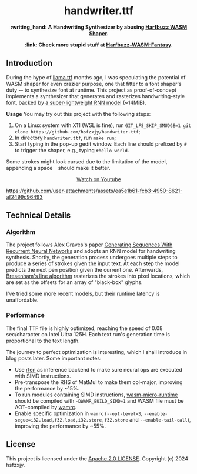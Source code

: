 <h1 align=center>handwriter.ttf</h1>
<p align=center><b> :writing_hand: A Handwriting Synthesizer by abusing <a href="https://github.com/harfbuzz/harfbuzz/blob/main/docs/wasm-shaper.md">Harfbuzz WASM Shaper</a>.</b></p>
<p align=center><b> :link: Check more stupid stuff at <a href="https://github.com/hsfzxjy/Harfbuzz-WASM-Fantasy">Harfbuzz-WASM-Fantasy</a>.</b></p>

## Introduction

During the hype of [llama.ttf](https://github.com/fuglede/llama.ttf) months ago, I was speculating the potential of WASM shaper for even crazier purpose, one that fitter to a font shaper's duty -- to synthesize font at runtime. This project as proof-of-concept implements a synthesizer that generates and rasterizes handwriting-style font, backed by [a super-lightweight RNN model](https://github.com/X-rayLaser/pytorch-handwriting-synthesis-toolkit/blob/main/my-app/synthesis_network_52.onnx) (~14MiB).

**Usage** You may try out this project with the following steps:
1. On a Linux system with X11 (WSL is fine), run `GIT_LFS_SKIP_SMUDGE=1 git clone https://github.com/hsfzxjy/handwriter.ttf`;
2. In directory `handwriter.ttf`, run `make run`;
3. Start typing in the pop-up gedit window. Each line should prefixed by `#` to trigger the shaper, e.g., typing `#hello world`.

Some strokes might look cursed due to the limitation of the model, appending a space ` ` should make it better.

<p align=center><a href="https://youtu.be/IjObhagKnY8">Watch on Youtube</a></p>

https://github.com/user-attachments/assets/ea5e1b61-fcb3-4950-8621-af2499c96493

## Technical Details

### Algorithm

The project follows Alex Graves's paper [Generating Sequences With Recurrent Neural Networks](https://arxiv.org/abs/1308.0850) and adopts an RNN model for handwriting synthesis. Shortly, the generation process undergoes multiple steps to produce a series of strokes given the input text. At each step the model predicts the next pen position given the current one. Afterwards, [Bresenham's line algorithm](https://en.wikipedia.org/wiki/Bresenham%27s_line_algorithm) rasterizes the strokes into pixel locations, which are set as the offsets for an array of "black-box" glyphs.

I've tried some more recent models, but their runtime latency is unaffordable.

### Performance

The final TTF file is highly optimized, reaching the speed of 0.08 sec/character on Intel Ultra 125H. Each text run's generation time is proportional to the text length.

The journey to perfect optimization is interesting, which I shall introduce in blog posts later. Some important notes:

- Use [rten](https://github.com/robertknight/rten) as inference backend to make sure neural ops are executed with SIMD instructions.
- Pre-transpose the RHS of MatMul to make them col-major, improving the performance by ~15%.
- To run modules containing SIMD instructions, [wasm-micro-runtime](https://github.com/bytecodealliance/wasm-micro-runtime) should be compiled with `-DWAMR_BUILD_SIMD=1` and WASM file must be AOT-compiled by [wamrc](https://github.com/bytecodealliance/wasm-micro-runtime/tree/main/wamr-compiler).
- Enable specific optimization in `wamrc` (`--opt-level=3`, `--enable-segue=i32.load,f32.load,i32.store,f32.store` and `--enable-tail-call`), improving the performance by ~55%.

## License

This project is licensed under the [Apache 2.0 LICENSE](./LICENSE). Copyright (c) 2024 hsfzxjy.

